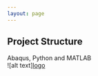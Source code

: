 ```yaml
---
layout: page
---
```

## Project Structure
Abaqus, Python and MATLAB  
![alt text][logo](https://github.com/vm15717/gip1819/blob/master/overviewmk1.png "Logo Title Text 1")

